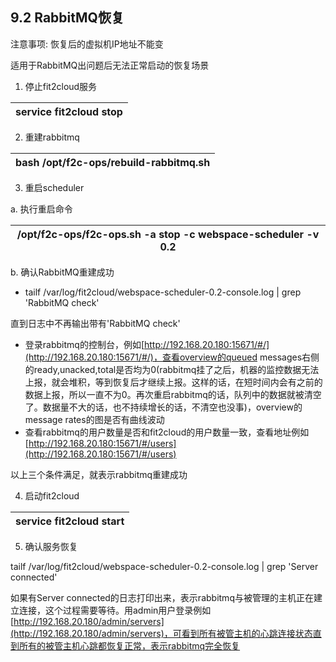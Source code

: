 ## **9.2 RabbitMQ恢复** 

注意事项: 恢复后的虚拟机IP地址不能变

适用于RabbitMQ出问题后无法正常启动的恢复场景

1) 停止fit2cloud服务

| service fit2cloud stop |
| --- |

2) 重建rabbitmq

| bash /opt/f2c-ops/rebuild-rabbitmq.sh |
| --- |

3) 重启scheduler

a. 执行重启命令

| /opt/f2c-ops/f2c-ops.sh -a stop -c webspace-scheduler -v 0.2 |
| --- |

b. 确认RabbitMQ重建成功

*   tailf /var/log/fit2cloud/webspace-scheduler-0.2-console.log  | grep &#039;RabbitMQ check&#039;

直到日志中不再输出带有&#039;RabbitMQ check&#039;

*   登录rabbitmq的控制台，例如[http://192.168.20.180:15671/#/](http://192.168.20.180:15671/#/)，查看overview的queued messages右侧的ready,unacked,total是否均为0(rabbitmq挂了之后，机器的监控数据无法上报，就会堆积，等到恢复后才继续上报。这样的话，在短时间内会有之前的数据上报，所以一直不为0。再次重启rabbitmq的话，队列中的数据就被清空了。数据量不大的话，也不持续增长的话，不清空也没事)，overview的message rates的图是否有曲线波动
*   查看rabbitmq的用户数量是否和fit2cloud的用户数量一致，查看地址例如[http://192.168.20.180:15671/#/users](http://192.168.20.180:15671/#/users)

以上三个条件满足，就表示rabbitmq重建成功

4) 启动fit2cloud

| service fit2cloud start |
| --- |

5) 确认服务恢复

tailf /var/log/fit2cloud/webspace-scheduler-0.2-console.log  | grep &#039;Server connected&#039;

如果有Server connected的日志打印出来，表示rabbitmq与被管理的主机正在建立连接，这个过程需要等待。用admin用户登录例如[http://192.168.20.180/admin/servers](http://192.168.20.180/admin/servers)，可看到所有被管主机的心跳连接状态直到所有的被管主机心跳都恢复正常，表示rabbitmq完全恢复